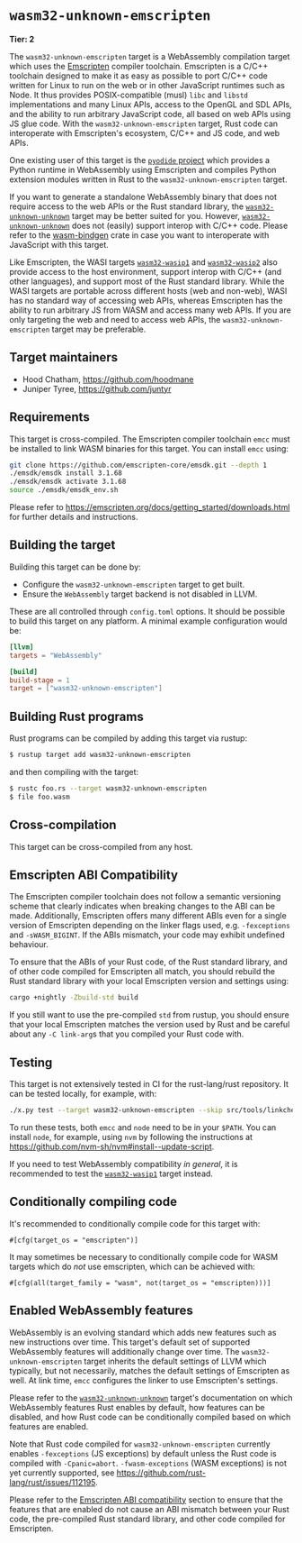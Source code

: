 # `wasm32-unknown-emscripten`

**Tier: 2**

The `wasm32-unknown-emscripten` target is a WebAssembly compilation target which
uses the [Emscripten](https://emscripten.org/) compiler toolchain. Emscripten is
a C/C++ toolchain designed to make it as easy as possible to port C/C++ code
written for Linux to run on the web or in other JavaScript runtimes such as Node.
It thus provides POSIX-compatible (musl) `libc` and `libstd` implementations and
many Linux APIs, access to the OpenGL and SDL APIs, and the ability to run arbitrary
JavaScript code, all based on web APIs using JS glue code. With the
`wasm32-unknown-emscripten` target, Rust code can interoperate with Emscripten's
ecosystem, C/C++ and JS code, and web APIs.

One existing user of this target is the
[`pyodide` project](https://pyodide.org/) which provides a Python runtime in
WebAssembly using Emscripten and compiles Python extension modules written in Rust
to the `wasm32-unknown-emscripten` target.

If you want to generate a standalone WebAssembly binary that does not require
access to the web APIs or the Rust standard library, the
[`wasm32-unknown-unknown`](./wasm32-unknown-unknown.md) target may be better
suited for you. However, [`wasm32-unknown-unknown`](./wasm32-unknown-unknown.md)
does not (easily) support interop with C/C++ code. Please refer to the
[wasm-bindgen](https://crates.io/crates/wasm-bindgen) crate in case you want to
interoperate with JavaScript with this target.

Like Emscripten, the WASI targets [`wasm32-wasip1`](./wasm32-wasip1.md) and
[`wasm32-wasip2`](./wasm32-wasip2.md) also provide access to the host environment,
support interop with C/C++ (and other languages), and support most of the Rust
standard library. While the WASI targets are portable across different hosts
(web and non-web), WASI has no standard way of accessing web APIs, whereas
Emscripten has the ability to run arbitrary JS from WASM and access many web APIs.
If you are only targeting the web and need to access web APIs, the
`wasm32-unknown-emscripten` target may be preferable.

## Target maintainers

- Hood Chatham, https://github.com/hoodmane
- Juniper Tyree, https://github.com/juntyr

## Requirements

This target is cross-compiled. The Emscripten compiler toolchain `emcc` must be
installed to link WASM binaries for this target. You can install `emcc` using:

```sh
git clone https://github.com/emscripten-core/emsdk.git --depth 1
./emsdk/emsdk install 3.1.68
./emsdk/emsdk activate 3.1.68
source ./emsdk/emsdk_env.sh
```

Please refer to <https://emscripten.org/docs/getting_started/downloads.html> for
further details and instructions.

## Building the target

Building this target can be done by:

* Configure the `wasm32-unknown-emscripten` target to get built.
* Ensure the `WebAssembly` target backend is not disabled in LLVM.

These are all controlled through `config.toml` options. It should be possible
to build this target on any platform. A minimal example configuration would be:

```toml
[llvm]
targets = "WebAssembly"

[build]
build-stage = 1
target = ["wasm32-unknown-emscripten"]
```

## Building Rust programs

Rust programs can be compiled by adding this target via rustup:

```sh
$ rustup target add wasm32-unknown-emscripten
```

and then compiling with the target:

```sh
$ rustc foo.rs --target wasm32-unknown-emscripten
$ file foo.wasm
```

## Cross-compilation

This target can be cross-compiled from any host.

## Emscripten ABI Compatibility

The Emscripten compiler toolchain does not follow a semantic versioning scheme
that clearly indicates when breaking changes to the ABI can be made. Additionally,
Emscripten offers many different ABIs even for a single version of Emscripten
depending on the linker flags used, e.g. `-fexceptions` and `-sWASM_BIGINT`. If
the ABIs mismatch, your code may exhibit undefined behaviour.

To ensure that the ABIs of your Rust code, of the Rust standard library, and of
other code compiled for Emscripten all match, you should rebuild the Rust standard
library with your local Emscripten version and settings using:

```sh
cargo +nightly -Zbuild-std build
```

If you still want to use the pre-compiled `std` from rustup, you should ensure
that your local Emscripten matches the version used by Rust and be careful about
any `-C link-arg`s that you compiled your Rust code with.

## Testing

This target is not extensively tested in CI for the rust-lang/rust repository. It
can be tested locally, for example, with:

```sh
./x.py test --target wasm32-unknown-emscripten --skip src/tools/linkchecker
```

To run these tests, both `emcc` and `node` need to be in your `$PATH`. You can
install `node`, for example, using `nvm` by following the instructions at
<https://github.com/nvm-sh/nvm#install--update-script>.

If you need to test WebAssembly compatibility *in general*, it is recommended
to test the [`wasm32-wasip1`](./wasm32-wasip1.md) target instead.

## Conditionally compiling code

It's recommended to conditionally compile code for this target with:

```text
#[cfg(target_os = "emscripten")]
```

It may sometimes be necessary to conditionally compile code for WASM targets
which do *not* use emscripten, which can be achieved with:

```text
#[cfg(all(target_family = "wasm", not(target_os = "emscripten)))]
```

## Enabled WebAssembly features

WebAssembly is an evolving standard which adds new features such as new
instructions over time. This target's default set of supported WebAssembly
features will additionally change over time. The `wasm32-unknown-emscripten` target
inherits the default settings of LLVM which typically, but not necessarily, matches
the default settings of Emscripten as well. At link time, `emcc` configures the
linker to use Emscripten's settings.

Please refer to the [`wasm32-unknown-unknown`](./wasm32-unknown-unknown.md)
target's documentation on which WebAssembly features Rust enables by default, how
features can be disabled, and how Rust code can be conditionally compiled based on
which features are enabled.

Note that Rust code compiled for `wasm32-unknown-emscripten` currently enables
`-fexceptions` (JS exceptions) by default unless the Rust code is compiled with
`-Cpanic=abort`. `-fwasm-exceptions` (WASM exceptions) is not yet currently supported,
see <https://github.com/rust-lang/rust/issues/112195>.

Please refer to the [Emscripten ABI compatibility](#emscripten-abi-compatibility)
section to ensure that the features that are enabled do not cause an ABI mismatch
between your Rust code, the pre-compiled Rust standard library, and other code compiled
for Emscripten.
